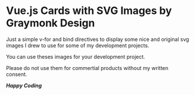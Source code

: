 # Vue.js Cards with SVG Images by Graymonk Design

Just a simple v-for and bind directives to display some nice and original svg images I drew to use for some of my development projects.

You can use theses images for your development project.

Please do not use them for commertial products without my written consent.

**_Happy Coding_**
